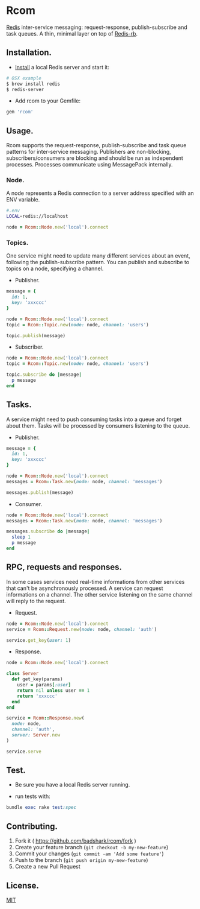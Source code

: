 # Rcom

[Redis](http://redis.io) inter-service messaging: request-response, publish-subscribe and task queues. A thin, minimal layer on top of [Redis-rb](https://github.com/redis/redis-rb).

## Installation.

- [Install](http://redis.io/topics/quickstart) a local Redis server and start it:
```sh
# OSX example
$ brew install redis
$ redis-server
```

- Add rcom to your Gemfile:
```ruby
gem 'rcom'
```

## Usage.

Rcom supports the request-response, publish-subscribe and task queue patterns for inter-service messaging. Publishers are non-blocking, subscribers/consumers are blocking and should be run as independent processes. Processes communicate using MessagePack internally.

### Node.

A node represents a Redis connection to a server address specified with an ENV variable.

```sh
#.env
LOCAL=redis://localhost
```

```ruby
node = Rcom::Node.new('local').connect
```

### Topics.

One service might need to update many different services about an event, following the publish-subscribe pattern. You can publish and subscribe to topics on a node, specifying a channel.

- Publisher.

```ruby
message = {
  id: 1,
  key: 'xxxccc'
}

node = Rcom::Node.new('local').connect
topic = Rcom::Topic.new(node: node, channel: 'users')

topic.publish(message)
```

- Subscriber.

```ruby
node = Rcom::Node.new('local').connect
topic = Rcom::Topic.new(node: node, channel: 'users')

topic.subscribe do |message|
  p message
end
```

## Tasks.

A service might need to push consuming tasks into a queue and forget about them. Tasks will be processed by consumers listening to the queue.

- Publisher.

```ruby
message = {
  id: 1,
  key: 'xxxccc'
}

node = Rcom::Node.new('local').connect
messages = Rcom::Task.new(node: node, channel: 'messages')

messages.publish(message)
```

- Consumer.

```ruby
node = Rcom::Node.new('local').connect
messages = Rcom::Task.new(node: node, channel: 'messages')

messages.subscribe do |message|
  sleep 1
  p message
end
```

## RPC, requests and responses.

In some cases services need real-time informations from other services that can't be asynchronously processed. A service can request informations on a channel. The other service listening on the same channel will reply to the request.

- Request.

```ruby
node = Rcom::Node.new('local').connect
service = Rcom::Request.new(node: node, channel: 'auth')

service.get_key(user: 1)
```

- Response.

```ruby
node = Rcom::Node.new('local').connect

class Server
  def get_key(params)
    user = params[:user]
    return nil unless user == 1
    return 'xxxccc'
  end
end

service = Rcom::Response.new(
  node: node,
  channel: 'auth',
  server: Server.new
)

service.serve
```

## Test.

- Be sure you have a local Redis server running.

- run tests with:
```ruby
bundle exec rake test:spec
```

## Contributing.

1. Fork it ( https://github.com/badshark/rcom/fork )
2. Create your feature branch (`git checkout -b my-new-feature`)
3. Commit your changes (`git commit -am 'Add some feature'`)
4. Push to the branch (`git push origin my-new-feature`)
5. Create a new Pull Request

## License.

[MIT](LICENSE.txt)
